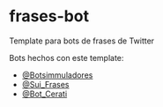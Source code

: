 # frases-bot
Template para bots de frases de Twitter

Bots hechos con este template:
* [@Botsimmuladores](x.com/botsimuladores)
* [@Sui_Frases](x.com/sui_frases)
* [@Bot_Cerati](x.com/bot_cerati)

